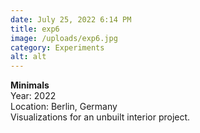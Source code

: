 ```yaml
---
date: July 25, 2022 6:14 PM
title: exp6
image: /uploads/exp6.jpg
category: Experiments
alt: alt
---
```

**M﻿inimals**\
Y﻿ear: 2022\
Location: Berlin, Germany\
V﻿isualizations for an unbuilt interior project.